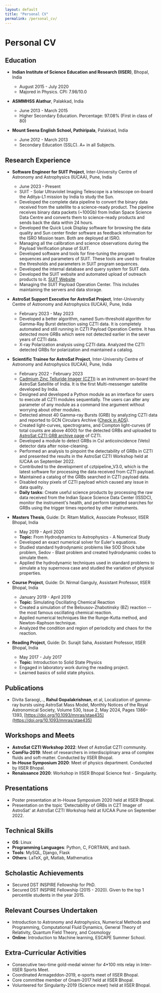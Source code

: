 ```yaml
---
layout: default
title: "Personal CV"
permalink: /personal_cv/
---
```


# Personal CV

## Education

- **Indian Institute of Science Education and Research (IISER)**, Bhopal, India
  - August 2015 - July 2020
  - Majored in Physics. CPI: 7.98/10.0

- **ASMMHSS Alathur**, Palakkad, India
  - June 2013 - March 2015
  - Higher Secondary Education. Percentage: 97.08% (First in class of 80)

- **Mount Seena English School, Pathiripala**, Palakkad, India
  - June 2012 - March 2013
  - Secondary Education (SSLC). A+ in all Subjects.

## Research Experience

- **Software Engineer for SUIT Project**, Inter-University Centre of Astronomy and Astrophysics (IUCAA), Pune, India
  - June 2023 - Present
  - SUIT - Solar Ultraviolet Imaging Telescope is a telescope on-board the Aditya-L1 mission by India to study the Sun.
  - Developed the complete data pipeline to convert the binary data received from the satellite to a science-ready product. The pipeline receives binary data packets (~100Gb) from Indian Space Science Data Centre and converts them to science-ready products and sends back the data within 24 hours.
  - Developed the Quick Look Display software for browsing the data quality and Sun center finder software as feedback information for the ISRO Mission team. Both are deployed at ISRO.
  - Managing all the calibration and science observations during the Payload Verification phase of SUIT.
  - Developed software and tools for fine-tuning the program sequences and parameters of SUIT. These tools are used to finalize the thresholds and parameters in SUIT program sequences.
  - Developed the internal database and query system for SUIT data.
  - Developed the SUIT website and automated upload of outreach products to it. [SUIT Website](https://suit.iucaa.in)
  - Managing the SUIT Payload Operation Center. This includes maintaining the servers and data storage.

- **AstroSat Support Executive for AstroSat Project**, Inter-University Centre of Astronomy and Astrophysics (IUCAA), Pune, India
  - February 2023 - May 2023
  - Developed a better algorithm, named Sum-threshold algorithm for Gamma-Ray Burst detection using CZTI data. It is completely automated and still running in CZTI Payload Operation Centre. It has detected more GRBs which were not detected earlier in the sever years of CZTI data.
  - X-ray Polarization analysis using CZTI data. Analyzed the CZTI detected GRBs for polarization and maintained a catalog.

- **Scientific Trainee for AstroSat Project**, Inter-University Centre of Astronomy and Astrophysics (IUCAA), Pune, India
  - February 2022 - February 2023
  - [Cadmium Zinc Telluride Imager (CZTI)](http://astrosat.iucaa.in/czti/?q=home) is an instrument on-board the AstroSat Satellite of India. It is the first Multi-messenger satellite developed by India.
  - Designed and developed a Python module as an interface for users to execute all CZTI modules sequentially. The users can alter any parameter of any module as a command line argument without worrying about other modules.
  - Detected almost 40 Gamma-ray Bursts (GRB) by analyzing CZTI data and reported to GCN Circulars Archive ([Check in ADS](https://ui.adsabs.harvard.edu/search/p_=0&q=title%3A%22AstroSat%20CZTI%20detection%22%20author%3A%22Gopalakrishnan%2C%20R.%22&sort=entry_date%20asc%2C%20bibcode%20asc)).
  - Created light-curves, spectrograms, and Compton light-curves (if total counts are above 4000) for the detected GRBs and uploaded to [AstroSat CZTI GRB archive page](http://astrosat.iucaa.in/czti/?q=grb) of CZTI.
  - Developed a module to detect GRBs in CsI anticoincidence (Veto) detector data after noise-cleaning.
  - Performed an analysis to pinpoint the detectability of GRBs in CZTI and presented the results in the AstroSat CZTI Workshop held at IUCAA on September 2022.
  - Contributed to the development of cztpipeline_V3.0, which is the latest software for processing the data received from CZTI payload.
  - Maintained a catalog of the GRBs searched in CZTI payload data.
  - Disabled noisy pixels of CZTI payload which caused any issue in data quality.
  - **Daily tasks:** Create useful science products by processing the raw data received from the Indian Space Science Data Center (ISSDC), monitor the instrument's health, and perform targeted searches for GRBs using the trigger times reported by other instruments.

- **Masters Thesis**, Guide: Dr. Ritam Mallick, Associate Professor, IISER Bhopal, India
  - May 2019 - April 2020
  - **Topic:** From Hydrodynamics to Astrophysics - A Numerical Study
  - Developed an exact numerical solver for Euler's equations.
  - Studied standard hydrodynamic problems like SOD Shock tube problem, Sedov - Blast problem and created hydrodynamic codes to simulate them.
  - Applied the hydrodynamic techniques used in standard problems to simulate a toy supernova case and studied the variation of physical properties.

- **Course Project**, Guide: Dr. Nirmal Ganguly, Assistant Professor, IISER Bhopal, India
  - January 2019 - April 2019
  - **Topic:** Simulating Oscillating Chemical Reaction
  - Created a simulation of the Belousov-Zhabotinsky (BZ) reaction -- the most famous oscillating chemical reaction.
  - Applied numerical techniques like the Runge-Kutta method, and Newton-Raphson technique.
  - Analyzed the condition and region of periodicity and chaos for the reaction.

- **Reading Project**, Guide: Dr. Surajit Saha, Assistant Professor, IISER Bhopal, India
  - May 2017 - July 2017
  - **Topic:** Introduction to Solid State Physics
  - Engaged in laboratory work during the reading project.
  - Learned basics of solid state physics.

## Publications

- Divita Saraogi,.., **Rahul Gopalakrishnan**, et al, Localization of gamma-ray bursts using AstroSat Mass Model, Monthly Notices of the Royal Astronomical Society, Volume 530, Issue 2, May 2024, Pages 1386–1393, [https://doi.org/10.1093/mnras/stae435](https://doi.org/10.1093/mnras/stae435)

## Workshops and Meets

- **AstroSat CZTI Workshop 2022**: Meet of AstroSat CZTI community.
- **ComFlu-2019**: Meet of researchers in interdisciplinary area of complex fluids and soft-matter. Conducted by IISER Bhopal.
- **In-House Symposium 2020**: Meet of physics department. Conducted by IISER Bhopal.
- **Renaissance 2020**: Workshop in IISER Bhopal Science fest - Singularity.

## Presentations

- Poster presentation at In-House Symposium 2020 held at IISER Bhopal.
- Presentation on the topic 'Detectability of GRBs in CZT Imager of AstroSat' at AstroSat CZTI Workshop held at IUCAA Pune on September 2022.

## Technical Skills

- **OS**: Linux
- **Programming Languages**: Python, C, FORTRAN, and bash.
- **Tools**: MySQL, Django, Flask
- **Others**: LaTeX, git, Matlab, Mathematica

## Scholastic Achievements

- Secured DST INSPIRE Fellowship for PhD.
- Secured DST INSPIRE Fellowship (2015 - 2020). Given to the top 1 percentile students in the year 2015.

## Relevant Courses Undertaken

- Introduction to Astronomy and Astrophysics, Numerical Methods and Programming, Computational Fluid Dynamics, General Theory of Relativity, Quantum Field Theory, and Cosmology
- **Online**: Introduction to Machine learning, ESCAPE Summer School.

## Extra-Curricular Activities

- Consecutive two-time gold-medal winner for 4*100 mts relay in Inter-IISER Sports Meet.
- Coordinated Armageddon-2019, e-sports meet of IISER Bhopal.
- Core committee member of Onam-2017 held at IISER Bhopal.
- Volunteered for Singularity-2019 (Science meet) held at IISER Bhopal.
